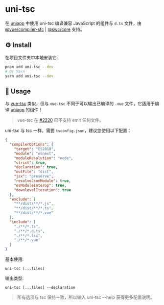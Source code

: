 # uni-tsc

在 [uniapp](https://uniapp.dcloud.net.cn/) 中使用 uni-tsc 编译兼容 JavaScript 的组件与 `d.ts` 文件，由 
[@vue/compiler-sfc](https://www.npmjs.com/package/@vue/compiler-sfc) |
[@swc/core](https://www.npmjs.com/package/@swc/core) 支持。
## ⚙️ Install

在项目文件夹中本地安装它:

```bash
pnpm add uni-tsc --dev
# Or Yarn
yarn add uni-tsc --dev
```

## 📖 Usage

与 [vue-tsc](https://www.npmjs.com/package/vue-tsc) 类似，但与 `vue-tsc` 不同于可以输出已编译的 `.vue` 文件，它适用于编译 [uniapp](https://uniapp.dcloud.net.cn/) 的组件！

> vue-tsc 在 [#2220](https://github.com/vuejs/language-tools/pull/2220) 已不支持 emit 任何文件。

uni-tsc 与 tsc 一样，需要 `tsconfig.json`，建议您使用以下配置：

```json
{
  "compilerOptions": {
    "target": "ES2018",
    "module": "esnext",
    "moduleResolution": "node",
    "strict": true,
    "declaration": true,
    "outFile": "dist",
    "jsx": "preserve",
    "resolveJsonModule": true,
    "esModuleInterop": true,
    "downlevelIteration": true
  },
  "exclude": [
    "**/dist/**/*.js",
    "**/dist/**/*.ts",
    "**/dist/**/*.vue"
  ],
  "include": [
    "./**/*.ts",
    "./**/*.d.ts",
    "./**/*.tsx",
    "./**/*.vue"
  ]
}

```

基本使用:

`uni-tsc [...files]`

输出类型:

`uni-tsc [...files] --declaration`


> 所有选项与 tsc 保持一致，所以输入 uni-tsc --help 获得更多配置说明。
